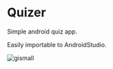 # Quizer
Simple android quiz app.

Easily importable to AndroidStudio.

![gismall](https://user-images.githubusercontent.com/30477366/39020390-fe6a4164-442c-11e8-8292-78129b6700c5.gif)
